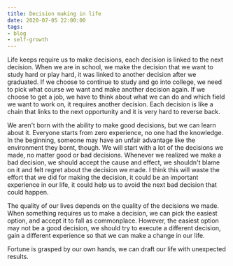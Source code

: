 ```yaml
---
title: Decision making in life
date: 2020-07-05 22:00:00
tags: 
- blog
- self-growth
---
```


Life keeps require us to make decisions, each decision is linked to the next decision. When we are in school, we make the decision that we want to study hard or play hard, it was linked to another decision after we graduated. If we choose to continue to study and go into college, we need to pick what course we want and make another decision again. If we choose to get a job, we have to think about what we can do and which field we want to work on, it requires another decision. Each decision is like a chain that links to the next opportunity and it is very hard to reverse back.

We aren't born with the ability to make good decisions, but we can learn about it. Everyone starts from zero experience, no one had the knowledge. In the beginning, someone may have an unfair advantage like the environment they bornt, though. We will start with a lot of the decisions we made, no matter good or bad decisions. Whenever we realized we make a bad decision, we should accept the cause and effect, we shouldn't blame on it and felt regret about the decision we made. I think this will waste the effort that we did for making the decision, it could be an important experience in our life, it could help us to avoid the next bad decision that could happen. 

The quality of our lives depends on the quality of the decisions we made. When something requires us to make a decision, we can pick the easiest option, and accept it to fall as commonplace. However, the easiest option may not be a good decision, we should try to execute a different decision, gain a different experience so that we can make a change in our life. 

Fortune is grasped by our own hands, we can draft our life with unexpected results.